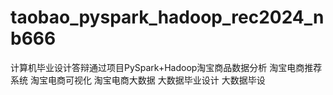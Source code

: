 # taobao_pyspark_hadoop_rec2024_nb666
计算机毕业设计答辩通过项目PySpark+Hadoop淘宝商品数据分析 淘宝电商推荐系统 淘宝电商可视化 淘宝电商大数据 大数据毕业设计 大数据毕设
